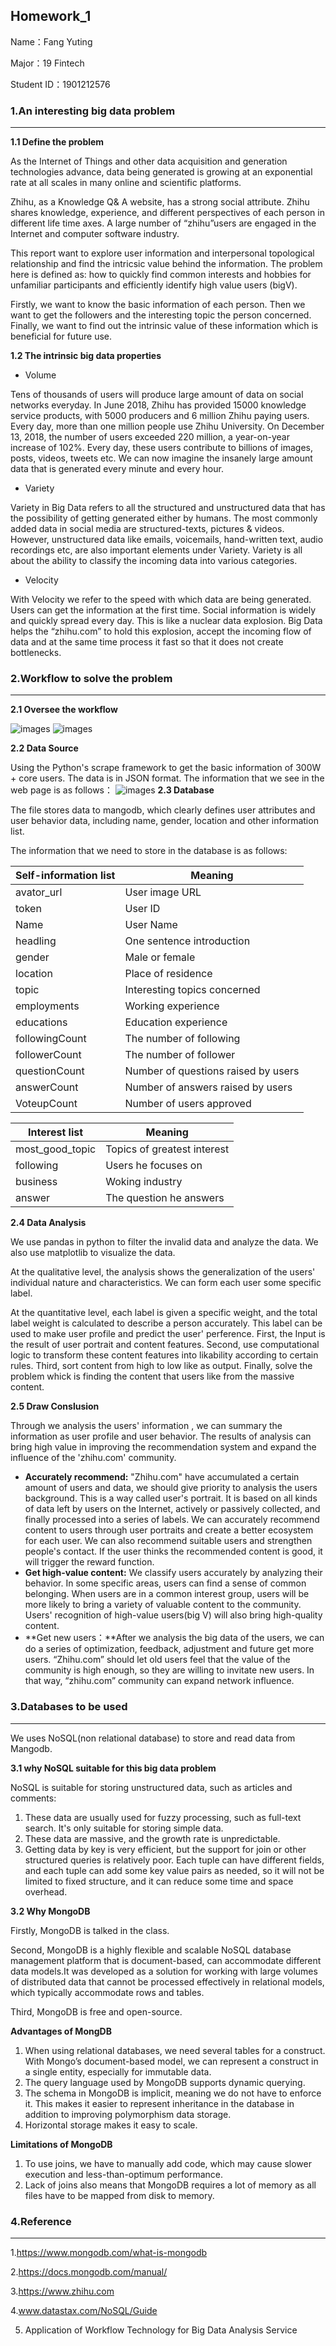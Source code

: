 ## Homework_1

Name：Fang Yuting 

Major：19 Fintech

Student ID：1901212576 

### 1.An interesting big data problem

------

**1.1 Define the problem**

As the Internet of Things and other data acquisition and generation technologies advance, data being generated is growing at an exponential rate at all scales in many online and scientific platforms. 

Zhihu, as a Knowledge Q& A website, has a strong social attribute. Zhihu shares knowledge, experience, and different perspectives of each person in different life time axes. A large number of “zhihu”users are engaged in the Internet and computer software industry. 

This report want to explore user information and interpersonal topological relationship and find the intricsic value behind the information. The problem here is defined as: how to quickly find common interests and hobbies for unfamiliar participants and efficiently identify  high value users (bigV).

Firstly, we want to know the basic information of each person. Then we want to get the followers and the interesting topic the person concerned. Finally, we want to find out the intrinsic value of these information which is beneficial for future use.

**1.2 The intrinsic big data properties**

- Volume

Tens of thousands of users will produce large amount of data  on social networks everyday. In June 2018, Zhihu has provided 15000 knowledge service products, with 5000 producers and 6 million Zhihu paying users. Every day, more than one million people use Zhihu University. On December 13, 2018, the number of users exceeded 220 million, a year-on-year increase of 102%. Every day, these users contribute to billions of images, posts, videos, tweets etc. We can now imagine the insanely large amount data that is generated every minute and every hour.  

- Variety

Variety in Big Data refers to all the structured and unstructured data that has the possibility of getting generated either by humans. The most commonly added data in social media are structured-texts, pictures & videos. However, unstructured data like emails, voicemails, hand-written text, audio recordings etc, are also important elements under Variety. Variety is all about the ability to classify the incoming data into various categories.

- Velocity

With Velocity we refer to the speed with which data are being generated. Users can get the information at the first time. Social information is widely and quickly spread every day. This is like a nuclear data explosion. Big Data helps the “zhihu.com” to hold this explosion, accept the incoming flow of data and at the same time process it fast so that it does not create bottlenecks. 

### 2.Workflow to solve the problem

------

**2.1 Oversee the workflow**

![images](https://github.com/ytfang222/PHBS_BIGDATA_2019/raw/master/1.png)
![images](https://github.com/ytfang222/PHBS_BIGDATA_2019/raw/master/2.png)

**2.2 Data Source**

Using the Python's scrape framework to get the basic information of 300W + core users. The data is in JSON format. The information that we see in the web page is as follows：
![images](https://github.com/ytfang222/PHBS_BIGDATA_2019/raw/master/3.png)
**2.3 Database**

The file stores data to mangodb, which clearly defines user attributes and user behavior data, including name, gender, location and other information list.

The information that we need to store in the database is as follows:

| Self-information list | Meaning                             |
| --------------------- | ----------------------------------- |
| avator_url            | User image URL                      |
| token                 | User ID                             |
| Name                  | User Name                           |
| headling              | One sentence introduction           |
| gender                | Male or female                      |
| location              | Place of residence                  |
| topic                 | Interesting topics concerned        |
| employments           | Working experience                  |
| educations            | Education experience                |
| followingCount        | The number of following             |
| followerCount         | The number of follower              |
| questionCount         | Number of questions raised by users |
| answerCount           | Number of answers raised by users   |
| VoteupCount           | Number of users approved            |

| **Interest list** | **Meaning**                 |
| ----------------- | --------------------------- |
| most_good_topic   | Topics of greatest interest |
| following         | Users he focuses on         |
| business          | Woking industry             |
| answer            | The question he answers     |

**2.4 Data Analysis**

We use pandas in python to filter the invalid data and analyze the data. We also use matplotlib to visualize the data.

At the qualitative level, the analysis shows the generalization of the users' individual nature and characteristics. We can form each user some specific label.

At the quantitative level, each label is given a specific weight, and the total label weight is calculated to describe a person accurately. This label can be used to make user profile and predict the user' perference. First, the Input is the result of user portrait and content features. Second, use computational logic to transform these content features into likability according to certain rules. Third, sort content from high to low like as output. Finally, solve the problem whick is finding the content that users like from the massive content.

**2.5 Draw Conslusion**

Through we analysis the users' information , we can summary the information as user profile and user behavior. The results of analysis can  bring high value in improving the recommendation system and expand the influence of the 'zhihu.com' community. 

- **Accurately recommend:** "Zhihu.com" have accumulated a certain amount of users and data, we should give priority to analysis the users background. This is a way called user's portrait. It is based on all kinds of data left by users on the Internet, actively or passively collected, and finally processed into a series of labels. We can accurately recommend content to users through user portraits and create a better ecosystem for each user. We can also recommend suitable users and strengthen people's contact. If the user thinks the recommended content is good, it will trigger the reward function.
- **Get high-value content:** We classify users accurately by analyzing their behavior. In some specific areas, users can find a sense of common belonging. When users are in a common interest group, users will be more likely to bring a variety of valuable content to the community. Users' recognition of high-value users(big V) will also bring high-quality content.
- **Get new users：**After we analysis the big data of the users, we can do a series of optimization, feedback, adjustment and future get more users. “Zhihu.com” should let old users feel that the value of the community is high enough, so they are willing to invitate new users. In that way, “zhihu.com” community can expand network influence.

### 3.Databases to be used

------

We uses NoSQL(non relational database) to store and read data from Mangodb.

**3.1 why NoSQL suitable for this big data problem**

NoSQL is suitable for storing unstructured data, such as articles and comments:

1. These data are usually used for fuzzy processing, such as full-text search. It's only suitable for storing simple data.
2. These data are massive, and the growth rate is unpredictable.
3. Getting data by key is very efficient, but the support for join or other structured queries is relatively poor. Each tuple can have different fields, and each tuple can add some key value pairs as needed, so it will not be limited to fixed structure, and it can reduce some time and space overhead.

**3.2 Why MongoDB**

Firstly, MongoDB is talked in the class. 

Second, MongoDB is a highly flexible and scalable NoSQL database management platform that is document-based, can accommodate different data models.It was developed as a solution for working with large volumes of distributed data that cannot be processed effectively in relational models, which typically accommodate rows and tables. 

Third, MongoDB is free and open-source.

**Advantages of MongDB**

1. When using relational databases, we need several tables for a construct. With Mongo’s document-based model, we can represent a construct in a single entity, especially for immutable data.  
2. The query language used by MongoDB supports dynamic querying.
3. The schema in MongoDB is implicit, meaning we do not have to enforce it. This makes it easier to represent inheritance in the database in addition to improving polymorphism data storage.
4. Horizontal storage makes it easy to scale.

**Limitations of MongoDB**

1. To use joins, we have to manually add code, which may cause slower execution and less-than-optimum performance.
2. Lack of joins also means that MongoDB requires a lot of memory as all files have to be mapped from disk to memory.

### 4.Reference

------

1.https://www.mongodb.com/what-is-mongodb

2.https://docs.mongodb.com/manual/

3.https://www.zhihu.com

4.www.datastax.com/NoSQL/Guide‎

5. Application of Workflow Technology for Big Data Analysis Service 
